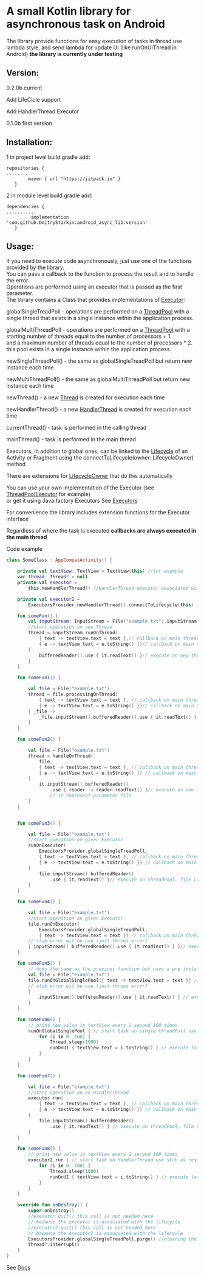 # A small Kotlin library for asynchronous task on Android

The library provide functions for easy execution of tasks in thread use lambda style,
and send lambda for update UI (like runOnUiThread in Android)
**the library is currently under testing**

## Version:

0.2.0b current

Add LifeCicle support

Add HahdlerThread Executor

0.1.0b
first version

## Installation:

1 in project level build.gradle add:
```
repositories {
........
        maven { url "https://jitpack.io" }
   }
```

2 in module level build.gradle add:
```
dependencies {
...........
         implementation 'com.github.DmitryStarkin:android_async_lib:version'
   }
```

## Usage:

If you need to execute code asynchronously, just use one of
the functions provided by the library.  
You can pass a callback to the function to process the result and to handle the error.  
Operations are performed using an executor that is passed as the first parameter.  
The library contains a Class that provides implementations of [Executor](https://developer.android.com/reference/java/util/concurrent/Executor):

globalSingleTreadPoll - operations are performed on a [ThreadPool](https://developer.android.com/reference/java/util/concurrent/ThreadPoolExecutor) with a single thread that exists in a single instance within the application process.

globalMultiThreadPoll - operations are performed on a [ThreadPool](https://developer.android.com/reference/java/util/concurrent/ThreadPoolExecutor) with a starting number of threads equal to the number of processors + 1  
and a maximum number of threads equal to the number of processors * 2. this pool exists in a single instance within the application process.

newSingleThreadPoll() - the same as globalSingleTreadPoll but return new instance each time

newMultiThreadPoll() - the same as globalMultiThreadPoll but return new instance each time

newThread() - a new [Thread](https://developer.android.com/reference/java/lang/Thread) is created for execution each time

newHandlerThread() - a new [HandlerThread](https://developer.android.com/reference/android/os/HandlerThread) is created for execution each time

currentThread() - task is performed in the calling thread

mainThread() - task is performed in the main thread

Executors, in addition to global ones, can be linked to the [Lifecycle](https://developer.android.com/reference/androidx/lifecycle/Lifecycle?hl=ru) of an Activity or Fragment using the connectToLifecycle(owner: LifecycleOwner) method

There are extensions for [LifecycleOwner](https://developer.android.com/reference/androidx/lifecycle/LifecycleOwner) that do this automatically

You can use your own implementation of the Executor (see [ThreadPoolExecutor](https://developer.android.com/reference/java/util/concurrent/ThreadPoolExecutor) for example)  
or get it using Java factory Executors See [Executors](https://developer.android.com/reference/java/util/concurrent/Executors)

For convenience the library includes extension functions for the Executor interface

Regardless of where the task is executed **callbacks are always executed in the main thread**

Code example

```kotlin
class SomeClass : AppCompatActivity() {

    private val textView: TextView = TextView(this) //for example
    var thread: Thread? = null
    private val executor =
        this.newHandlerThread() //HandlerThread executor associated with the lifecycle of this activity

    private val executor2 =
        ExecutorsProvider.newHandlerThread().connectToLifecycle(this) //do the same

    fun someFun() {
        val inputStream: InputStream = File("example.txt").inputStream()
        //start operation on new Thread
        thread = inputStream.runOnThread(
            { text -> textView.text = text },// callback on main thread
            { e -> textView.text = e.toString() })// callback on main thread
        {
            bufferedReader().use { it.readText() }// execute on new thread
        }
    }

    fun someFun1() {

        val file = File("example.txt")
        thread = file.processingOnThread(
            { text -> textView.text = text }, // callback on main thread
            { e -> textView.text = e.toString() })// callback on main thread
        { _file ->
            _file.inputStream().bufferedReader().use { it.readText() }// execute on new thread
        }
    }

    fun someFun2() {

        val file = File("example.txt")
        thread = handleOnThread(
            file,
            { text -> textView.text = text }, // callback on main thread
            { e -> textView.text = e.toString() }) // callback on main thread
        {
            it.inputStream().bufferedReader()
                .use { reader -> reader.readText() }// execute on new thread, 
                // it represent parameter file
        }
    }


    fun someFun3() {

        val file = File("example.txt")
        //start operation on given Executor
        runOnExecutor(
            ExecutorsProvider.globalSingleTreadPoll,
            { text -> textView.text = text }, // callback on main thread
            { e -> textView.text = e.toString() }) // callback on main thread
        {
            file.inputStream().bufferedReader()
                .use { it.readText() }// execute on threadPool, file captured in closure
        }
    }

    fun someFun4() {

        val file = File("example.txt")
        //start operation on given Executor
        file.runOnExecutor(
            ExecutorsProvider.globalSingleTreadPoll,
            { text -> textView.text = text }) // callback on main thread
        // stub error wil be use (just throws error)
        { inputStream().bufferedReader().use { it.readText() } }// execute on threadPool
    }

    fun someFun5() {
        // does the same as the previous function but uses a pre installed thread pool
        val file = File("example.txt")
        file.runOnGlobalSinglePool({ text -> textView.text = text }) // callback on main thread
        // stub error wil be use (just throws error)
        {
            inputStream().bufferedReader().use { it.readText() } // execute on threadPool
        }
    }

    fun someFun6() {
        // print new value in textView every 1 second 100 times
        runOnGlobalSinglePool { // start task on single threadPoll use stub as result and error callbacks
            for (i in 0..100) {
                Thread.sleep(1000)
                runOnUI { textView.text = i.toString() } // execute lambda on UI thread
            }
        }
    }

    fun someFun7() {

        val file = File("example.txt")
        //start operation on on HandlerThread
        executor.run(
            { text -> textView.text = text }, // callback on main thread
            { e -> textView.text = e.toString() }) // callback on main thread
        {
            file.inputStream().bufferedReader()
                .use { it.readText() } // execute on threadPool, file captured in closure
        }
    }

    fun someFun8() {
        // print new value in textView every 1 second 100 times
        executor2.run { // start task on HandlerThread use stub as result and error callbacks
            for (i in 0..100) {
                Thread.sleep(1000)
                runOnUI { textView.text = i.toString() } // execute lambda on UI thread
            }
        }
    }

    override fun onDestroy() {
        super.onDestroy()
        //executor.quit() this call is not needed here 
        // because the executor is associated with the lifecycle
        //executor2.quit() this call is not needed here 
        // because the executor2 is associated with the lifecycle
        ExecutorsProvider.globalSingleTreadPoll.purge() //clearing the task queue
        thread?.interrupt()
    }
}

```


See [Docs](https://dmitrystarkin.github.io/android_async_lib/)